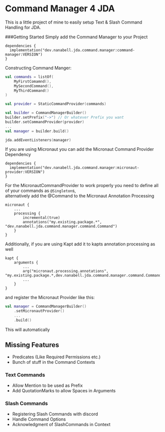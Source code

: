 # Command Manager 4 JDA
This is a little project of mine to easily setup Text & Slash Command Handling for JDA.

###Getting Started
Simply add the Command Manager to your Project
````shell
dependencies {
  implementation("dev.nanabell.jda.command.manager:command-manager:VERSION")
}
````

Constructing Command Manger:
```kotlin
val commands = listOf(
    MyFirstComamnd(),
    MySecondCommand(),
    MyThirdCommand()
)

val provider = StaticCommandProvider(commands)

val builder = CommandManagerBuilder()
builder.setPrefix("->") // Or whatever Prefix you want
builder.setCommandProvider(provider)
...
val manager = builder.build()

jda.addEventListeners(manager)
```

If you are using Micronaut you can add the Micronaut Command Provider Dependency
```shell
dependencies {
  implementation("dev.nanabell.jda.command.manager:micronaut-provider:VERSION")
}
```
For the MicronautCommandProvider to work properly you need to define all of your commands as `@Singleton`s,  
alternatively add the @Command to the Micronaut Annotation Processing
```shell
micronaut {
    ...
    processing {
        incremental(true)
        annotations("my.existing.package.*", "dev.nanabell.jda.command.manager.command.Command")
    }
}
```
Additionally, if you are using Kapt add it to kapts annotation processing as well
```shell
kapt {
    arguments {
        ...
        arg("micronaut.processing.annotations", "my.existing.package.*,dev.nanabell.jda.command.manager.command.Command")
        ...
    }
}
```

and register the Micronaut Provider like this:
```kotlin
val manager = CommandManagerBuilder()
    .setMicronautProvider()
    ...
    .build()
```
This will automatically 

## Missing Features
- Predicates (Like Required Permissions etc.)
- Bunch of stuff in the Command Contexts
### Text Commands
- Allow Mention to be used as Prefix
- Add QuotationMarks to allow Spaces in Arguments
### Slash Commands
- Registering Slash Commands with discord
- Handle Command Options
- Acknowledgment of SlashCommands in Context
